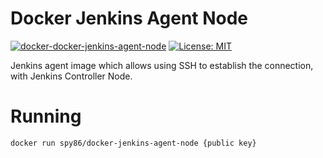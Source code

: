 # Docker Jenkins Agent Node
[![docker-docker-jenkins-agent-node](https://img.shields.io/badge/spy86-docker_jenkins_agent_node-blue.svg)](https://cloud.docker.com/repository/docker/spy86/docker-jenkins-agent-node) [![License: MIT](https://img.shields.io/badge/License-MIT-yellow.svg)](https://opensource.org/licenses/MIT)

Jenkins agent image which allows using SSH to establish the connection, with Jenkins Controller Node. 

# Running

```bash
docker run spy86/docker-jenkins-agent-node {public key}
```
